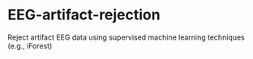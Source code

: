 # EEG-artifact-rejection
Reject artifact EEG data using supervised machine learning techniques (e.g., iForest)
